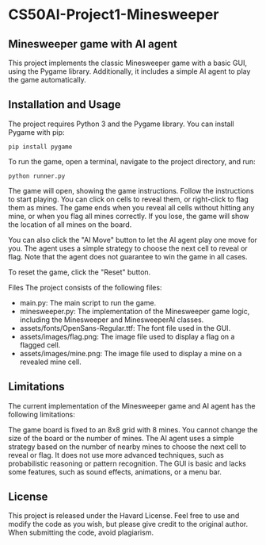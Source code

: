 # CS50AI-Project1-Minesweeper

## Minesweeper game with AI agent
This project implements the classic Minesweeper game with a basic GUI, using the Pygame library. Additionally, it includes a simple AI agent to play the game automatically.

## Installation and Usage
The project requires Python 3 and the Pygame library. You can install Pygame with pip:


```pip install pygame```

To run the game, open a terminal, navigate to the project directory, and run:


```python runner.py```

The game will open, showing the game instructions. Follow the instructions to start playing. You can click on cells to reveal them, or right-click to flag them as mines. The game ends when you reveal all cells without hitting any mine, or when you flag all mines correctly. If you lose, the game will show the location of all mines on the board.

You can also click the "AI Move" button to let the AI agent play one move for you. The agent uses a simple strategy to choose the next cell to reveal or flag. Note that the agent does not guarantee to win the game in all cases.

To reset the game, click the "Reset" button.

Files
The project consists of the following files:

* main.py: The main script to run the game.
* minesweeper.py: The implementation of the Minesweeper game logic, including the Minesweeper and MinesweeperAI classes.
* assets/fonts/OpenSans-Regular.ttf: The font file used in the GUI.
* assets/images/flag.png: The image file used to display a flag on a flagged cell.
* assets/images/mine.png: The image file used to display a mine on a revealed mine cell.

## Limitations
The current implementation of the Minesweeper game and AI agent has the following limitations:

The game board is fixed to an 8x8 grid with 8 mines. You cannot change the size of the board or the number of mines.
The AI agent uses a simple strategy based on the number of nearby mines to choose the next cell to reveal or flag. It does not use more advanced techniques, such as probabilistic reasoning or pattern recognition.
The GUI is basic and lacks some features, such as sound effects, animations, or a menu bar.

## License
This project is released under the Havard License. Feel free to use and modify the code as you wish, but please give credit to the original author. When submitting the code, avoid plagiarism.




